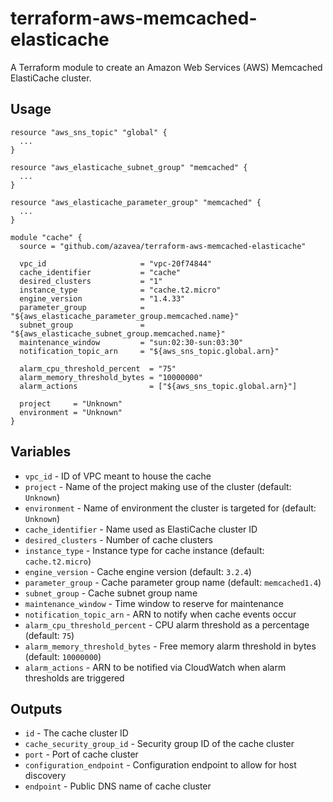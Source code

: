 # terraform-aws-memcached-elasticache

A Terraform module to create an Amazon Web Services (AWS) Memcached ElastiCache cluster.

## Usage

```hcl
resource "aws_sns_topic" "global" {
  ...
}

resource "aws_elasticache_subnet_group" "memcached" {
  ...
}

resource "aws_elasticache_parameter_group" "memcached" {
  ...
}

module "cache" {
  source = "github.com/azavea/terraform-aws-memcached-elasticache"
  
  vpc_id                     = "vpc-20f74844"
  cache_identifier           = "cache"
  desired_clusters           = "1"
  instance_type              = "cache.t2.micro"
  engine_version             = "1.4.33"
  parameter_group            = "${aws_elasticache_parameter_group.memcached.name}"
  subnet_group               = "${aws_elasticache_subnet_group.memcached.name}"
  maintenance_window         = "sun:02:30-sun:03:30"
  notification_topic_arn     = "${aws_sns_topic.global.arn}"

  alarm_cpu_threshold_percent  = "75"
  alarm_memory_threshold_bytes = "10000000"
  alarm_actions                = ["${aws_sns_topic.global.arn}"]

  project     = "Unknown"
  environment = "Unknown"
}
```

## Variables

- `vpc_id` - ID of VPC meant to house the cache
- `project` - Name of the project making use of the cluster (default: `Unknown`)
- `environment` - Name of environment the cluster is targeted for (default: `Unknown`)
- `cache_identifier` - Name used as ElastiCache cluster ID
- `desired_clusters` - Number of cache clusters
- `instance_type` - Instance type for cache instance (default: `cache.t2.micro`)
- `engine_version` - Cache engine version (default: `3.2.4`)
- `parameter_group` - Cache parameter group name (default: `memcached1.4`)
- `subnet_group` - Cache subnet group name
- `maintenance_window` - Time window to reserve for maintenance
- `notification_topic_arn` - ARN to notify when cache events occur
- `alarm_cpu_threshold_percent` - CPU alarm threshold as a percentage (default: `75`)
- `alarm_memory_threshold_bytes` - Free memory alarm threshold in bytes (default: `10000000`)
- `alarm_actions` - ARN to be notified via CloudWatch when alarm thresholds are triggered

## Outputs

- `id` - The cache cluster ID
- `cache_security_group_id` - Security group ID of the cache cluster
- `port` - Port of cache cluster
- `configuration_endpoint` - Configuration endpoint to allow for host discovery
- `endpoint` - Public DNS name of cache cluster
